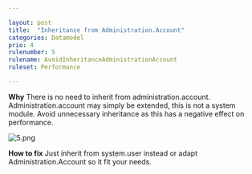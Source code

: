```yaml
---

layout: post
title:  "Inheritance from Administration.Account"
categories: Datamodel
prio: 4
rulenumber: 5
rulename: AvoidInheritanceAdministrationAccount
ruleset: Performance

---
```


**Why**
There is no need to inherit from administration.account. Administration.account may simply be extended, this is not a system module. Avoid unnecessary inheritance as this has a negative effect on performance.

![5.png](https://github.com/Omnext/omnext.github.io/blob/master/assets/5.png)

**How to fix**
Just inherit from system.user instead or adapt Administration.Account so it fit your needs.